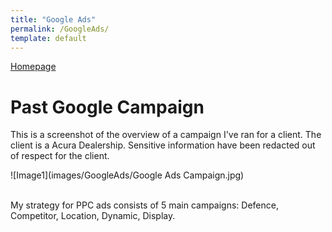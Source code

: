 ```yaml
---
title: "Google Ads"
permalink: /GoogleAds/
template: default
---
```

[Homepage](https://brandenmoo.github.io/)

# Past Google Campaign 
This is a screenshot of the overview of a campaign I've ran for a client. The client is a Acura Dealership. Sensitive information have been redacted out of respect for the client. 

![Image1](images/GoogleAds/Google Ads Campaign.jpg)

<br>
My strategy for PPC ads consists of 5 main campaigns: Defence, Competitor, Location, Dynamic, Display. 
